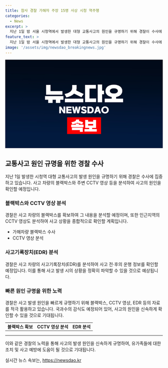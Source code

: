 ```yaml
---
title: 참사 경찰 가해자 주장 15명 사상 시청 역주행
categories:
  - News
excerpt: >
  지난 1일 밤 서울 시청역에서 발생한 대형 교통사고의 원인을 규명하기 위해 경찰이 수사에 집중하고 있다. 사고 차량 블랙박스와 호텔 CCTV를 확보하며 가해 운전자의 급발진 주장에 대한 조사를 진행 중이다. 68세 가해 운전자의 운전 능력과 주장 사이의 혼선도 있다. 경찰은 사고 원인을 분석하고, 사망자 9명을 포함해 15명의 사상자가 발생한 인적, 물적 피해를 조사하고 있다. 함께하여 사건 원인에 대한 의문이 증폭되고 있다.
feature_text: >
  지난 1일 밤 서울 시청역에서 발생한 대형 교통사고의 원인을 규명하기 위해 경찰이 수사에 집중하고 있다. 사고 차량 블랙박스와 호텔 CCTV를 확보하며 가해 운전자의 급발진 주장에 대한 조사를 진행 중이다. 68세 가해 운전자의 운전 능력과 주장 사이의 혼선도 있다. 경찰은 사고 원인을 분석하고, 사망자 9명을 포함해 15명의 사상자가 발생한 인적, 물적 피해를 조사하고 있다. 함께하여 사건 원인에 대한 의문이 증폭되고 있다.
image: '/assets/img/newsdao_breakingnews.jpg'
---
```


<p><img src="/assets/img/newsdao_breakingnews.jpg" alt="cryptoinkorea 속보" /></p>

<h2 data-ke-size="size26">교통사고 원인 규명을 위한 경찰 수사</h2>

<p data-ke-size="size16">지난 1일 발생한 시청역 대형 교통사고의 발생 원인을 규명하기 위해 경찰은 수사에 집중하고 있습니다. 사고 차량의 블랙박스와 주변 CCTV 영상 등을 분석하여 사고의 원인을 확인할 예정입니다.</p>

<h3>블랙박스와 CCTV 영상 분석</h3>

<p data-ke-size="size16">경찰은 사고 차량의 블랙박스를 확보하여 그 내용을 분석할 예정이며, 또한 인근지역의 CCTV 영상도 분석하여 사고 상황을 종합적으로 확인할 계획입니다.</p>

<ul>
  <li>가해차량 블랙박스 수사</li>
  <li>CCTV 영상 분석</li>
</ul>

<h3>사고기록장치(EDR) 분석</h3>

<p data-ke-size="size16">경찰은 사고 차량의 사고기록장치(EDR)를 분석하여 사고 전·후의 운행 정보를 확인할 예정입니다. 이를 통해 사고 발생 시의 상황을 정확히 파악할 수 있을 것으로 예상됩니다.</p>

<h3>빠른 원인 규명을 위한 노력</h3>

<p data-ke-size="size16">경찰은 사고 발생 원인을 빠르게 규명하기 위해 블랙박스, CCTV 영상, EDR 등의 자료를 적극 활용하고 있습니다. 국과수의 감식도 예정되어 있어, 사고의 원인을 신속하게 확인할 수 있을 것으로 기대됩니다.</p>

<table>
  <tr>
    <td style="text-align: center; height: 17px;"><b>블랙박스 확보</b></td>
    <td style="text-align: center; height: 17px;"><b>CCTV 영상 분석</b></td>
    <td style="text-align: center; height: 17px;"><b>EDR 분석</b></td>
  </tr>
</table>

<hr>

<p data-ke-size="size16">이와 같은 경찰의 노력을 통해 사고의 발생 원인을 신속하게 규명하여, 유가족들에 대한 조치 및 사고 예방에 도움이 될 것으로 기대됩니다.</p>
실시간 뉴스 속보는, <a href="https://newsdao.kr" rel="dofollow">https://newsdao.kr</a>


